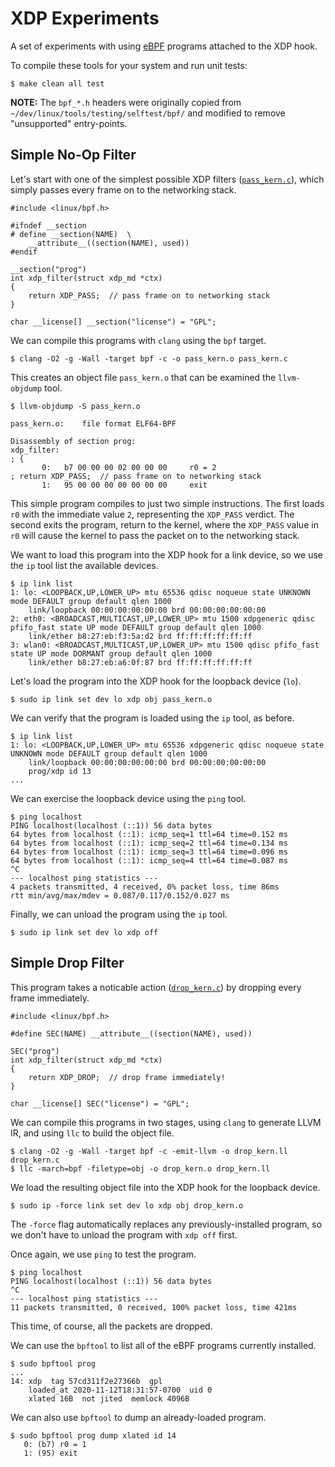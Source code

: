 # XDP Experiments

A set of experiments with using [eBPF](../README.md) programs attached to the XDP hook.

To compile these tools for your system and run unit tests:

```
$ make clean all test
```

**NOTE:** The `bpf_*.h` headers were originally copied from `~/dev/linux/tools/testing/selftest/bpf/` and modified to remove "unsupported" entry-points.

## Simple No-Op Filter

Let's start with one of the simplest possible XDP filters ([`pass_kern.c`](pass_kern.c)),
which simply passes every frame on to the networking stack.

```
#include <linux/bpf.h>

#ifndef __section
# define __section(NAME)  \
    __attribute__((section(NAME), used))
#endif

__section("prog")
int xdp_filter(struct xdp_md *ctx)
{
    return XDP_PASS;  // pass frame on to networking stack
}

char __license[] __section("license") = "GPL";
```

We can compile this programs with `clang` using the `bpf` target.

```
$ clang -O2 -g -Wall -target bpf -c -o pass_kern.o pass_kern.c
```

This creates an object file `pass_kern.o` that can be examined the `llvm-objdump` tool.

```
$ llvm-objdump -S pass_kern.o

pass_kern.o:	file format ELF64-BPF

Disassembly of section prog:
xdp_filter:
; {
       0:	b7 00 00 00 02 00 00 00 	r0 = 2
; return XDP_PASS;  // pass frame on to networking stack
       1:	95 00 00 00 00 00 00 00 	exit
```

This simple program compiles to just two simple instructions.
The first loads `r0` with the immediate value `2`, representing the `XDP_PASS` verdict.
The second exits the program, return to the kernel,
where the `XDP_PASS` value in `r0` will cause the kernel to pass the packet on to the networking stack.

We want to load this program into the XDP hook for a link device,
so we use the `ip` tool list the available devices.

```
$ ip link list
1: lo: <LOOPBACK,UP,LOWER_UP> mtu 65536 qdisc noqueue state UNKNOWN mode DEFAULT group default qlen 1000
    link/loopback 00:00:00:00:00:00 brd 00:00:00:00:00:00
2: eth0: <BROADCAST,MULTICAST,UP,LOWER_UP> mtu 1500 xdpgeneric qdisc pfifo_fast state UP mode DEFAULT group default qlen 1000
    link/ether b8:27:eb:f3:5a:d2 brd ff:ff:ff:ff:ff:ff
3: wlan0: <BROADCAST,MULTICAST,UP,LOWER_UP> mtu 1500 qdisc pfifo_fast state UP mode DORMANT group default qlen 1000
    link/ether b8:27:eb:a6:0f:87 brd ff:ff:ff:ff:ff:ff
```

Let's load the program into the XDP hook for the loopback device (`lo`).

```
$ sudo ip link set dev lo xdp obj pass_kern.o
```

We can verify that the program is loaded using the `ip` tool, as before.

```
$ ip link list
1: lo: <LOOPBACK,UP,LOWER_UP> mtu 65536 xdpgeneric qdisc noqueue state UNKNOWN mode DEFAULT group default qlen 1000
    link/loopback 00:00:00:00:00:00 brd 00:00:00:00:00:00
    prog/xdp id 13 
...
```

We can exercise the loopback device using the `ping` tool.

```
$ ping localhost
PING localhost(localhost (::1)) 56 data bytes
64 bytes from localhost (::1): icmp_seq=1 ttl=64 time=0.152 ms
64 bytes from localhost (::1): icmp_seq=2 ttl=64 time=0.134 ms
64 bytes from localhost (::1): icmp_seq=3 ttl=64 time=0.096 ms
64 bytes from localhost (::1): icmp_seq=4 ttl=64 time=0.087 ms
^C
--- localhost ping statistics ---
4 packets transmitted, 4 received, 0% packet loss, time 86ms
rtt min/avg/max/mdev = 0.087/0.117/0.152/0.027 ms
```

Finally, we can unload the program using the `ip` tool.

```
$ sudo ip link set dev lo xdp off
```

## Simple Drop Filter

This program takes a noticable action ([`drop_kern.c`](drop_kern.c))
by dropping every frame immediately.

```
#include <linux/bpf.h>

#define SEC(NAME) __attribute__((section(NAME), used))

SEC("prog")
int xdp_filter(struct xdp_md *ctx)
{
    return XDP_DROP;  // drop frame immediately!
}

char __license[] SEC("license") = "GPL";
```

We can compile this programs in two stages,
using `clang` to generate LLVM IR,
and using `llc` to build the object file.

```
$ clang -O2 -g -Wall -target bpf -c -emit-llvm -o drop_kern.ll drop_kern.c
$ llc -march=bpf -filetype=obj -o drop_kern.o drop_kern.ll
```

We load the resulting object file into the XDP hook for the loopback device.

```
$ sudo ip -force link set dev lo xdp obj drop_kern.o
```

The `-force` flag automatically replaces any previously-installed program,
so we don't have to unload the program with `xdp off` first.

Once again, we use `ping` to test the program.

```
$ ping localhost
PING localhost(localhost (::1)) 56 data bytes
^C
--- localhost ping statistics ---
11 packets transmitted, 0 received, 100% packet loss, time 421ms
```

This time, of course, all the packets are dropped.

We can use the `bpftool` to list all of the eBPF programs currently installed.

```
$ sudo bpftool prog
...
14: xdp  tag 57cd311f2e27366b  gpl
	loaded_at 2020-11-12T18:31:57-0700  uid 0
	xlated 16B  not jited  memlock 4096B
```

We can also use `bpftool` to dump an already-loaded program.

```
$ sudo bpftool prog dump xlated id 14
   0: (b7) r0 = 1
   1: (95) exit
```
